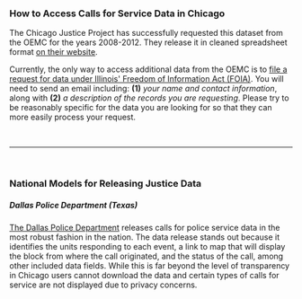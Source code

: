 ### How to Access Calls for Service Data in Chicago 

The Chicago Justice Project has successfully requested this dataset from the OEMC for the years 2008-2012. They release it in cleaned spreadsheet format [on their website](http://chicagojustice.org/foi/data-sets-available-for-download/calls-for-police-service).

Currently, the only way to access additional data from the OEMC is to [file a request for data under Illinois' Freedom of Information Act (FOIA)](http://www.cityofchicago.org/city/en/depts/oem/dataset/foialog.html). You will need to send an email including: **(1)** *your name and contact information*, along with **(2)** *a description of the records you are requesting*. Please try to be reasonably specific for the data you are looking for so that they can more easily process your request. 

<br><hr><br>

### National Models for Releasing Justice Data

##### Dallas Police Department (Texas)

[The Dallas Police Department](http://www.dallaspolice.net/MediaAccess/Default.aspx) releases calls for police service data in the most robust fashion in the nation.  The data release stands out because it identifies the units responding to each event, a link to map that will display the block from where the call originated, and the status of the call, among other included data fields.  While this is far beyond the level of transparency in Chicago users cannot download the data and certain types of calls for service are not displayed due to privacy concerns.